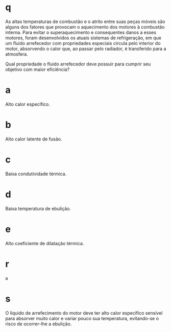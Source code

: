 # q
As altas temperaturas de combustão e o atrito entre suas peças móveis são alguns dos fatores que provocam o aquecimento dos motores à combustão interna. Para evitar o superaquecimento e consequentes danos a esses motores, foram desenvolvidos os atuais sistemas de refrigeração, em que um fluido arrefecedor com propriedades especiais circula pelo interior do motor, absorvendo o calor que, ao passar pelo radiador, é transferido para a atmosfera.

Qual propriedade o fluido arrefecedor deve possuir para cumprir seu objetivo com maior eficiência?

# a
Alto calor específico.

# b
Alto calor latente de fusão.

# c
Baixa condutividade térmica.

# d
Baixa temperatura de ebulição.

# e
Alto coeficiente de dilatação térmica.

# r
a

# s
O líquido de arrefecimento do motor deve ter alto calor específico sensível para absorver muito calor e variar pouco sua temperatura, evitando-se o risco de ocorrer-lhe a ebulição.
